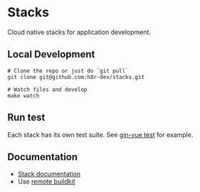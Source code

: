 # Stacks

Cloud native stacks for application development.

## Local Development

```shell
# Clone the repo or just do `git pull`
git clone git@github.com:h8r-dev/stacks.git

# Watch files and develop
make watch
```

## Run test

Each stack has its own test suite.
See [gin-vue test](./gin-vue/test/README.md) for example.

## Documentation

- [Stack documentation](https://heighliner.dev/docs/core_features/stacks/overview)
- Use [remote buildkit](https://heighliner.dev/docs/development/buildkit)
